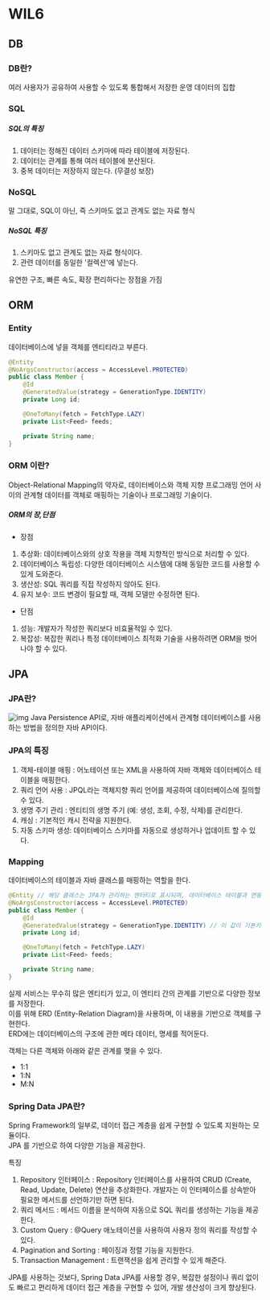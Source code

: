 # WIL6

DB
---
### DB란?
여러 사용자가 공유하여 사용할 수 있도록 통합해서 저장한 운영 데이터의 집합

### SQL
##### SQL의 특징
1. 데이터는 정해진 데이터 스키마에 따라 테이블에 저장된다.
2. 데이터는 관계를 통해 여러 테이블에 분산된다.
3. 중복 데이터는 저장하지 않는다. (무결성 보장)

### NoSQL
말 그대로, SQL이 아닌, 즉 스키마도 없고 관계도 없는 자료 형식

##### NoSQL 특징
1. 스키마도 없고 관계도 없는 자료 형식이다.
2. 관련 데이터를 동일한 '컬렉션'에 넣는다.

유연한 구조, 빠른 속도, 확장 편리하다는 장점을 가짐

ORM
---
### Entity
데이터베이스에 넣을 객체를 엔티티라고 부른다.

```Java
@Entity
@NoArgsConstructor(access = AccessLevel.PROTECTED)
public class Member {
    @Id
    @GeneratedValue(strategy = GenerationType.IDENTITY)
    private Long id;

    @OneToMany(fetch = FetchType.LAZY)
    private List<Feed> feeds;

    private String name;
}
```

### ORM 이란?
Object-Relational Mapping의 약자로, 데이터베이스와 객체 지향 프로그래밍 언어 사이의 관계형 데이터를 객체로 매핑하는 기술이나 프로그래밍 기술이다.

##### ORM의 장,단점
* 장점
1. 추상화: 데이터베이스와의 상호 작용을 객체 지향적인 방식으로 처리할 수 있다.
2. 데이터베이스 독립성: 다양한 데이터베이스 시스템에 대해 동일한 코드를 사용할 수 있게 도와준다.
3. 생산성: SQL 쿼리를 직접 작성하지 않아도 된다.
4. 유지 보수: 코드 변경이 필요할 때, 객체 모델만 수정하면 된다.

* 단점
1. 성능: 개발자가 작성한 쿼리보다 비효율적일 수 있다.
2. 복잡성: 복잡한 쿼리나 특정 데이터베이스 최적화 기술을 사용하려면 ORM을 벗어나야 할 수 있다.

JPA
---
### JPA란?
![img](https://oopy.lazyrockets.com/api/v2/notion/image?src=https%3A%2F%2Fprod-files-secure.s3.us-west-2.amazonaws.com%2F81276f83-e80d-4730-b0ae-1b519fac7648%2Fe31ee8c5-ba5a-4e64-b9ff-b4b47b729b6c%2F%25E1%2584%2589%25E1%2585%25B3%25E1%2584%258F%25E1%2585%25B3%25E1%2584%2585%25E1%2585%25B5%25E1%2586%25AB%25E1%2584%2589%25E1%2585%25A3%25E1%2586%25BA_2023-10-30_%25E1%2584%258B%25E1%2585%25A9%25E1%2584%2592%25E1%2585%25AE_3.29.55.png&blockId=c979a499-0383-459b-ae80-c88113307342)
Java Persistence API로, 자바 애플리케이션에서 관계형 데이터베이스를 사용하는 방법을 정의한 자바 API이다.

### JPA의 특징
1. 객체-테이블 매핑 : 어노테이션 또는 XML을 사용하여 자바 객체와 데이터베이스 테이블을 매핑한다.
2. 쿼리 언어 사용 : JPQL라는 객체지향 쿼리 언어를 제공하여 데이터베이스에 질의할 수 있다.
3. 생명 주기 관리 : 엔티티의 생명 주기 (예: 생성, 조회, 수정, 삭제)를 관리한다.
4. 캐싱 : 기본적인 캐시 전략을 지원한다.
5. 자동 스키마 생성: 데이터베이스 스키마를 자동으로 생성하거나 업데이트 할 수 있다.

### Mapping
데이터베이스의 테이블과 자바 클래스를 매핑하는 역할을 한다.
```Java
@Entity // 해당 클래스는 JPA가 관리하는 엔터티로 표시되며, 데이터베이스 테이블과 연동될 수 있게 됨
@NoArgsConstructor(access = AccessLevel.PROTECTED)
public class Member {
    @Id
    @GeneratedValue(strategy = GenerationType.IDENTITY) // 이 값이 기본키 임을 나타냄
    private Long id;

    @OneToMany(fetch = FetchType.LAZY)
    private List<Feed> feeds;

    private String name;
}
```
실제 서비스는 무수히 많은 엔티티가 있고, 이 엔티티 간의 관계를 기반으로 다양한 정보를 저장한다.   
이를 위해 ERD (Entity-Relation Diagram)을 사용하며, 이 내용을 기반으로 객체를 구현한다.   
ERD에는 데이터베이스의 구조에 관한 메타 데이터, 명세를 적어둔다.   

객체는 다른 객체와 아래와 같은 관계를 맺을 수 있다.
* 1:1
* 1:N
* M:N


### Spring Data JPA란?
Spring Framework의 일부로, 데이터 접근 계층을 쉽게 구현할 수 있도록 지원하는 모듈이다.   
JPA 를 기반으로 하여 다양한 기능을 제공한다.   

특징
1. Repository 인터페이스 : Repository 인터페이스를 사용하여 CRUD (Create, Read, Update, Delete) 연산을 추상화한다. 개발자는 이 인터페이스를 상속받아 필요한 메서드를 선언하기만 하면 된다.
2. 쿼리 메서드 : 메서드 이름을 분석하여 자동으로 SQL 쿼리를 생성하는 기능을 제공한다.
3. Custom Query : @Query 애노테이션을 사용하여 사용자 정의 쿼리를 작성할 수 있다.
4. Pagination and Sorting : 페이징과 정렬 기능을 지원한다.
5. Transaction Management : 트랜잭션을 쉽게 관리할 수 있게 해준다.

JPA를 사용하는 것보다, Spring Data JPA를 사용할 경우, 복잡한 설정이나 쿼리 없이도 빠르고 편리하게 데이터 접근 계층을 구현할 수 있어, 개발 생산성이 크게 향상된다.